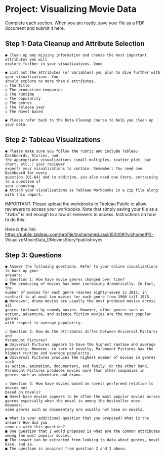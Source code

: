 # Project: Visualizing Movie Data

Complete each section. When you are ready, save your file as a PDF document and submit it
here.

## Step 1: Data Cleanup and Attribute Selection

```
● Clean up any missing information and choose the most important attributes you will
explore further in your visualizations. Done
```
```
● List out the attributes (or variables) you plan to dive further with your visualizations. You
should explore no more than 8 attributes.
○ The Title
○ The production companies
○ The runtime
○ The popularity
○ The genres
○ The release year
○ The Novel based
```
```
● Please refer back to the Data Cleanup course to help you clean up your data.
```
## Step 2: Tableau Visualizations

```
● Please make sure you follow the rubric and include Tableau Dashboards, Stories, and
the appropriate visualizations (small multiples, scatter plot, bar chart, etc..) your reviewer
expects your visualizations to contain. Remember: You need one Dashboard for every
question (Q1-Q4) and in addition, you also need one Story, pertaining to a question of
your choosing.
● Attach your visualizations as Tableau Workbooks in a zip file along with this report.
```
IMPORTANT: Please upload the workbooks to Tableau Public to allow reviewers to access
your workbooks. Note that simply saving your file as a “.twbx” is not enough to allow all
reviewers to access. Instructions on how to do this.

Here is the link: https://public.tableau.com/profile/mohammed.assiri5000#!/vizhome/P3-
VisualizeMovieData_1/MoviesStory?publish=yes


## Step 3: Questions

```
● Answer the following questions. Refer to your online visualizations to back up your
answers:
○ Question 1: How have movie genres changed over time?
■ The producing of movies has been increasing dramatically. In fact, the
number of movies for each genre reaches eighty-seven in 2015, in
contrast to at most ten movies for each genre from 1960 till 1975.
■ Moreover, drama movies are usually the most produced movies across all
genres followed by comedy movies. However, other genres such as
action, adventure, and science fiction movies are the most popular genres
with respect to average popularity.
```
```
○ Question 2: How do the attributes differ between Universal Pictures and
Paramount Pictures?
■ Universal Pictures appears to have the highest runtime and average
popularity. However, in term of novelty, Paramount Pictures has the
highest runtime and average popularity.
■ Universal Pictures produces the highest number of movies in genres such
as action, animation, documentary, and family. On the other hand,
Paramount Pictures produces movies more than other companies in
genres such as adventure and drama.
```
```
○ Question 3: How have movies based on novels performed relative to movies not
based on novels?
■ Novel-base movies appears to be often the most popular movies across
genres especially when the novel is among the bestseller ones. However,
some genres such as documentary are usually not base on novels.
```
```
● What is your additional question that you proposed? What is the answer? How did you
come up with this question?
■ One question that I would proposed is what are the common attributes
among the most popular movies.
■ The answer can be extracted from looking to data about genres, novel
base, and so.
■ The question is inspired from question 2 and 3 above.
```

